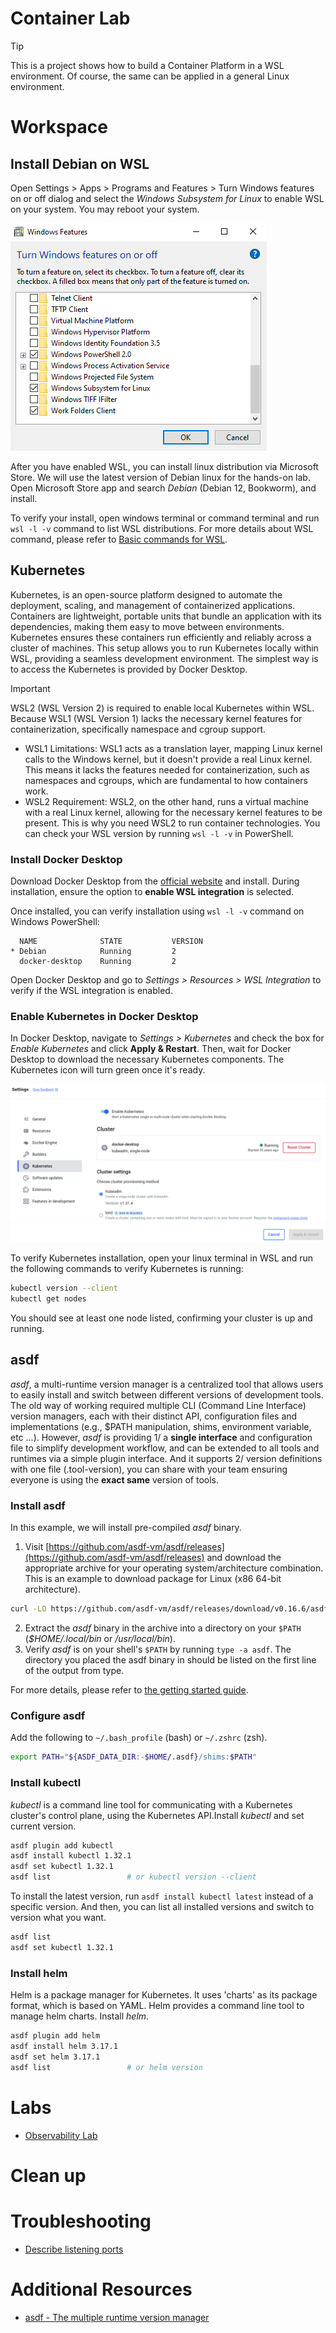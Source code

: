 # Container Lab
> [!TIP]
> This is a project shows how to build a Container Platform in a WSL environment. Of course, the same can be applied in a general Linux environment.

# Workspace
## Install Debian on WSL
Open Settings > Apps > Programs and Features > Turn Windows features on or off dialog and select the *Windows Subsystem for Linux* to enable WSL on your system. You may reboot your system.

![enable-wsl](images/enable-wsl.png)

After you have enabled WSL, you can install linux distribution via Microsoft Store. We will use the latest version of Debian linux for the hands-on lab. Open Microsoft Store app and search *Debian* (Debian 12, Bookworm), and install.

To verify your install, open windows terminal or command terminal and run `wsl -l -v` command to list WSL distributions. For more details about WSL command, please refer to [Basic commands for WSL](https://learn.microsoft.com/en-us/windows/wsl/basic-commands).

## Kubernetes
Kubernetes, is an open-source platform designed to automate the deployment, scaling, and management of containerized applications. Containers are lightweight, portable units that bundle an application with its dependencies, making them easy to move between environments. Kubernetes ensures these containers run efficiently and reliably across a cluster of machines. This setup allows you to run Kubernetes locally within WSL, providing a seamless development environment. The simplest way is to access the Kubernetes is provided by Docker Desktop.

> [!IMPORTANT]
> WSL2 (WSL Version 2) is required to enable local Kubernetes within WSL. Because WSL1 (WSL Version 1) lacks the necessary kernel features for containerization, specifically namespace and cgroup support.
>
> - WSL1 Limitations: WSL1 acts as a translation layer, mapping Linux kernel calls to the Windows kernel, but it doesn't provide a real Linux kernel. This means it lacks the features needed for containerization, such as namespaces and cgroups, which are fundamental to how containers work.
> - WSL2 Requirement: WSL2, on the other hand, runs a virtual machine with a real Linux kernel, allowing for the necessary kernel features to be present. This is why you need WSL2 to run container technologies.
> You can check your WSL version by running `wsl -l -v` in PowerShell.

### Install Docker Desktop
Download Docker Desktop from the [official website](https://www.docker.com/products/docker-desktop) and install. During installation, ensure the option to **enable WSL integration** is selected.

Once installed, you can verify installation using `wsl -l -v` command on Windows PowerShell:
```
  NAME              STATE           VERSION
* Debian            Running         2
  docker-desktop    Running         2
```

Open Docker Desktop and go to *Settings > Resources > WSL Integration* to verify if the WSL integration is enabled.

### Enable Kubernetes in Docker Desktop
In Docker Desktop, navigate to *Settings > Kubernetes* and check the box for *Enable Kubernetes* and click **Apply & Restart**. Then, wait for Docker Desktop to download the necessary Kubernetes components. The Kubernetes icon will turn green once it's ready.

![wsl-docker-kube-enabled](images/wsl-docker-kube-enabled.png)

To verify Kubernetes installation, open your linux terminal in WSL and run the following commands to verify Kubernetes is running:
```bash
kubectl version --client
kubectl get nodes
```
You should see at least one node listed, confirming your cluster is up and running.

## asdf
*asdf*, a multi-runtime version manager is a centralized tool that allows users to easily install and switch between different versions of development tools. The old way of working required multiple CLI (Command Line Interface) version managers, each with their distinct API, configuration files and implementations (e.g., $PATH manipulation, shims, environment variable, etc ...). However, *asdf* is providing 1/ a **single interface** and configuration file to simplify development
workflow, and can be extended to all tools and runtimes via a simple plugin interface. And it supports 2/ version definitions with one file (.tool-version), you can share with your team ensuring everyone is using the **exact same** version of tools.

### Install asdf
In this example, we will install pre-compiled *asdf* binary.

1. Visit [https://github.com/asdf-vm/asdf/releases](https://github.com/asdf-vm/asdf/releases) and download the appropriate archive for your operating system/architecture combination. This is an example to download package for Linux (x86 64-bit architecture).
```bash
curl -LO https://github.com/asdf-vm/asdf/releases/download/v0.16.6/asdf-v0.16.6-linux-amd64.tar.gz
```
2. Extract the *asdf* binary in the archive into a directory on your `$PATH` (*$HOME/.local/bin* or */usr/local/bin*).
3. Verify *asdf* is on your shell's `$PATH` by running `type -a asdf`. The directory you placed the asdf binary in should be listed on the first line of the output from type.

For more details, please refer to [the getting started guide](https://asdf-vm.com/guide/getting-started.html).

### Configure asdf
Add the following to `~/.bash_profile` (bash) or `~/.zshrc` (zsh).
```bash
export PATH="${ASDF_DATA_DIR:-$HOME/.asdf}/shims:$PATH"
```

### Install kubectl
*kubectl* is a command line tool for communicating with a Kubernetes cluster's control plane, using the Kubernetes API.Install *kubectl* and set current version.
```bash
asdf plugin add kubectl
asdf install kubectl 1.32.1
asdf set kubectl 1.32.1
asdf list                 # or kubectl version --client
```

To install the latest version, run `asdf install kubectl latest` instead of a specific version. And then, you can list all installed versions and switch to version what you want.
```bash
asdf list
asdf set kubectl 1.32.1
```

### Install helm
Helm is a package manager for Kubernetes. It uses 'charts' as its package format, which is based on YAML. Helm provides a command line tool to manage helm charts. Install *helm*.

```bash
asdf plugin add helm
asdf install helm 3.17.1
asdf set helm 3.17.1
asdf list                 # or helm version
```

# Labs
- [Observability Lab](labs/observability-lab.md)

# Clean up

# Troubleshooting
- [Describe listening ports](https://phoenixnap.com/kb/linux-check-open-ports)

# Additional Resources
- [asdf - The multiple runtime version manager](https://asdf-vm.com/)
